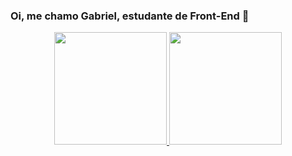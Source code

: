 ### Oi, me chamo Gabriel, estudante de Front-End 👋
<div align="center">
  <a href="https://github.com/azevedogabriel-12">
  <img height="180em" src="https://github-readme-stats.vercel.app/api?username=azevedogabriel-12&show_icons=true&theme=dracula&include_all_commits=true&count_private=true"/>
  <img height="180em" src="https://github-readme-stats.vercel.app/api/top-langs/?username=azevedogabriel-12&layout=compact&langs_count=7&theme=dracula"/>
</div>
